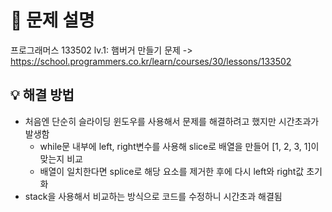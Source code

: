 # 📌 문제 설명

프로그래머스 133502 lv.1: 햄버거 만들기
문제 -> https://school.programmers.co.kr/learn/courses/30/lessons/133502

## 💡 해결 방법

- 처음엔 단순히 슬라이딩 윈도우를 사용해서 문제를 해결하려고 했지만 시간초과가 발생함
  - while문 내부에 left, right변수를 사용해 slice로 배열을 만들어 [1, 2, 3, 1]이 맞는지 비교
  - 배열이 일치한다면 splice로 해당 요소를 제거한 후에 다시 left와 right값 초기화
- stack을 사용해서 비교하는 방식으로 코드를 수정하니 시간초과 해결됨
